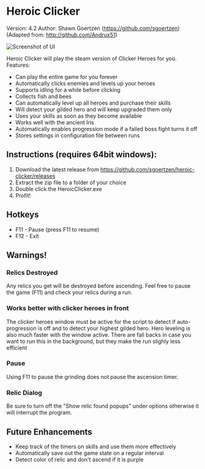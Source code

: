# Heroic Clicker 
Version: 4.2
Author: Shawn Goertzen (https://github.com/sgoertzen) (Adapted from: http://github.com/Andrux51)

![Screenshot of UI](https://raw.githubusercontent.com/sgoertzen/heroic-clicker/master/Screenshot.png)

Heroic Clicker will play the steam version of Clicker Heroes for you.  
Features:
- Can play the entire game for you forever
- Automatically clicks enemies and levels up your heroes
- Supports idling for a while before clicking
- Collects fish and bees
- Can automatically level up all heroes and purchase their skills
- Will detect your gilded hero and will keep upgraded them only
- Uses your skills as soon as they become available
- Works well with the ancient Iris
- Automatically enables progression mode if a failed boss fight turns it off
- Stores settings in configuration file between runs

## Instructions (requires 64bit windows):
1. Download the latest release from https://github.com/sgoertzen/heroic-clicker/releases
2. Extract the zip file to a folder of your choice
3. Double click the HeroicClicker.exe
4. Profit!

## Hotkeys
- F11 - Pause (press F11 to resume)
- F12 - Exit

## Warnings!
### Relics Destroyed
Any relics you get will be destroyed before ascending.  Feel free to pause the game (F11) and check your relics during a run.  
### Works better with clicker heroes in front
The clicker heroes window must be active for the script to detect if auto-progression is off and to detect your highest gilded hero.  Hero leveling is also much faster with the window active.  There are fall backs in case you want to run this in the background, but they make the run slighly less efficient 
### Pause
Using F11 to pause the grinding does not pause the ascension timer.
### Relic Dialog
Be sure to turn off the "Show relic found popups" under options otherwise it will interrupt the program.

## Future Enhancements
- Keep track of the timers on skills and use them more effectively
- Automatically save out the game state on a regular interval
- Detect color of relic and don't ascend if it is purple
